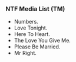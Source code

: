 ### NTF Media List (TM)
 - Numbers.
 - Love Tonight.
 - Here To Heart.
 - The Love You Give Me.
 - Please Be Married.
 - Mr Right. 


